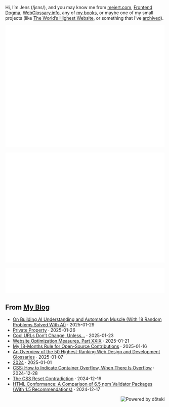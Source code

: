 Hi, I’m Jens (/jɛns/), and you may know me from [meiert.com](https://meiert.com/en/), [Frontend Dogma](https://frontenddogma.com/), [WebGlossary.info](https://webglossary.info/), any of [my books](https://www.goodreads.com/author/list/13623828.Jens_Oliver_Meiert), or maybe one of my small projects (like [The World’s Highest Website](https://worlds-highest-website.com/), or something that I’ve [archived](https://mirrors.meiert.org/)).

<!-- Metrics -->

[![Jens’s stats as per Metrics.](github-metrics.svg)](https://github.com/lowlighter/metrics)

[![Jens’s calendar.](github-metrics.plugin.isocalendar.fullyear.svg)](https://github.com/lowlighter/metrics/blob/master/source/plugins/isocalendar/README.md)

[![Jens’s facts.](github-metrics.plugin.habits.facts.svg)](https://github.com/lowlighter/metrics/blob/master/source/plugins/habits/README.md)

<!-- dōteki -->

<!-- blog start -->
## From [My Blog](https://meiert.com/en/)

- [On Building AI Understanding and Automation Muscle (With 18 Random Problems Solved With AI)](https://meiert.com/en/blog/ai-understanding-automation-muscle-random-problems/) · 2025-01-29
- [Private Property](https://meiert.com/en/blog/private-property/) · 2025-01-26
- [Cool URLs Don’t Change, Unless…](https://meiert.com/en/blog/cool-urls-dont-change-unless/) · 2025-01-23
- [Website Optimization Measures, Part XXIX](https://meiert.com/en/blog/optimization-measures-29/) · 2025-01-21
- [My 18-Months Rule for Open-Source Contributions](https://meiert.com/en/blog/an-open-source-rule/) · 2025-01-16
- [An Overview of the 50 Highest-Ranking Web Design and Development Glossaries](https://meiert.com/en/blog/tech-glossaries-overview/) · 2025-01-07
- [2024](https://meiert.com/en/blog/re-2024/) · 2025-01-01
- [CSS: How to Indicate Container Overflow, When There Is Overflow](https://meiert.com/en/blog/iff-container-overflow/) · 2024-12-28
- [The CSS Reset Contradiction](https://meiert.com/en/blog/the-css-reset-contradiction/) · 2024-12-19
- [HTML Conformance: A Comparison of 6.5 npm Validator Packages (With 1.5 Recommendations)](https://meiert.com/en/blog/html-validator-packages/) · 2024-12-17
<!-- blog end -->

<a href="https://doteki.org"><img src="https://img.shields.io/badge/powered_by-d%C5%8Dteki-0?style=flat-square&labelColor=202b2d&color=5E936C" align="right" alt="Powered by dōteki"></a>